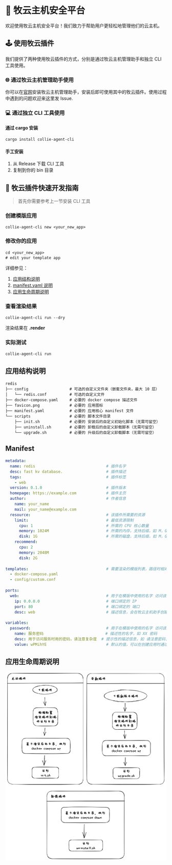 # 🐑 牧云主机安全平台

欢迎使用牧云主机安全平台！我们致力于帮助用户更轻松地管理他们的云主机。

## 🕹️ 使用牧云插件

我们提供了两种使用牧云插件的方式，分别是通过牧云主机管理助手和独立 CLI 工具使用。

### 🌐 通过牧云主机管理助手使用

你可以在[官网](https://rivers.chaitin.cn/)安装牧云主机管理助手，安装后即可使用其中的牧云插件。使用过程中遇到的问题欢迎来这里发 Issue.

### 💻 通过独立 CLI 工具使用

#### 通过 cargo 安装

```shell
cargo install collie-agent-cli
```

#### 手工安装

1. 从 Release 下载 CLI 工具
2. 复制到你的 bin 目录

## 🔨 牧云插件快速开发指南

> 首先你需要参考上一节安装 CLI 工具

### 创建模版应用

```shell
collie-agent-cli new <your_new_app>
```

### 修改你的应用

```shell
cd <your_new_app>
# edit your template app
```

详细参见：

1. [应用结构说明](#应用结构说明)
2. [manifest.yaml 说明](#manifest)
3. [应用生命周期说明](#应用生命周期说明)

### 查看渲染结果

```shell
collie-agent-cli run --dry
```

渲染结果在 **.render**

### 实际测试

```shell
collie-agent-cli run
```

## 应用结构说明

```shell
redis
├── config                  # 可选的自定义文件夹（嵌套文件夹，最大 10 层）
│   └── redis.conf          # 可选的自定义文件
├── docker-compose.yaml     # 必要的 docker compose 描述文件
├── favicon.png             # 必要的 应用图标
├── manifest.yaml           # 必要的 应用核心 manifest 文件
└── scripts                 # 必要的 脚本文件目录
    ├── init.sh             # 必要的 安装后的自定义初始化脚本（无需可留空）
    ├── uninstall.sh        # 必要的 卸载后的自定义卸载脚本（无需可留空）
    └── upgrade.sh          # 必要的 升级后的自定义卸载脚本（无需可留空）
```

## Manifest

```yaml
metadata:
  name: redis                               # 插件名字
  desc: fast kv database.                   # 插件描述
  tags:                                     # 插件标签
    - web
  version: 0.1.0                            # 插件版本
  homepage: https://example.com             # 插件主页
  author:                                   # 作者信息
    name: your_name
    mail: your_name@example.com
  resource:                                 # 该插件所需要的资源
    limit:                                  # 最低资源限制
      cpu: 1                                # 所需的 CPU 核心数量
      memory: 1024M                         # 所需的内存，支持后缀，如 M，G，Mib，MiB，GiB 等
      disk: 1G                              # 所需的磁盘，支持后缀，如 M，G，Mib，MiB，GiB 等
    recommend:
      cpu: 2
      memory: 2048M
      disk: 2G

templates:                                  # 需要渲染的模版列表，路径时相对于插件目录的
  - docker-compose.yaml
  - config/custom.conf

ports:
  web:                                      # 用于在模版中使用的名字 访问该变量的语法 {{ports.web.ip}}:{{ports.web.port}}
    ip: 0.0.0.0                             # 端口绑定的 IP
    port: 80                                # 端口绑定的 端口
    desc: web                               # 描述信息，会在牧云主机助手创建应用时显示

variables:
  password:                                 # 用于在模版中使用的名字 访问该变量的语法 {{variables.password.value}}
    name: 服务密码                           # 描述性的名字，如 XX 密码
    desc: 用于访问服务时用的密码，请注意复杂度  # 提示性的描述信息，如 请注意密码复杂度
    value: wPMihYE                          # 默认的值，可以在创建应用时通过 UI 覆盖
```

## 应用生命周期说明

![生命周期](assets/lifecycle.png)

